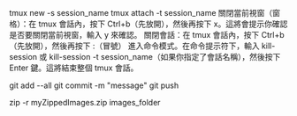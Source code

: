 tmux new -s session_name
tmux attach -t session_name
關閉當前視窗（窗格）：在 tmux 會話內，按下 Ctrl+b（先放開），然後再按下 x。這將會提示你確認是否要關閉當前視窗，輸入 y 來確認。
關閉會話：在 tmux 會話內，按下 Ctrl+b（先放開），然後再按下 :（冒號） 進入命令模式。在命令提示符下，輸入 kill-session 或 kill-session -t session_name（如果你指定了會話名稱），然後按下 Enter 鍵。這將結束整個 tmux 會話。

git add --all
git commit -m "message"
git push

zip -r myZippedImages.zip images_folder